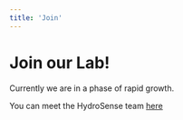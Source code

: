 ```yaml
---
title: 'Join'
---
```


# Join our Lab!

Currently we are in a phase of rapid growth.

You can meet the HydroSense team [here](../team)
